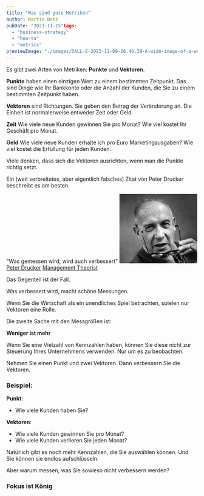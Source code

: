 ```yaml
---
title: "Was sind gute Metriken"
author: Martin Betz
pubDate: "2023-11-15"tags:
  - "business-strategy"
  - "how-to"
  - "metrics"
previewImage: "./images/DALL·E-2023-11-09-16.46.38-A-wide-image-of-a-workshop-wall-filled-with-an-array-of-business-metrics.-The-wall-features-a-variety-of-geometric-shapes-representing-different-chart.png"
---
```


Es gibt zwei Arten von Metriken: **Punkte** und **Vektoren**.

**Punkte** haben einen einzigen Wert zu einem bestimmten Zeitpunkt. Das sind Dinge wie Ihr Bankkonto oder die Anzahl der Kunden, die Sie zu einem bestimmten Zeitpunkt haben.

**Vektoren** sind Richtungen. Sie geben den Betrag der Veränderung an.
Die Einheit ist normalerweise entweder Zeit oder Geld.

**Zeit**
Wie viele neue Kunden gewinnen Sie pro Monat? Wie viel kostet Ihr Geschäft pro Monat.

**Geld**
Wie viele neue Kunden erhalte ich pro Euro Marketingausgaben? Wie viel kostet die Erfüllung für jeden Kunden.

Viele denken, dass sich die Vektoren ausrichten, wenn man die Punkte richtig setzt.

Ein (weit verbreitetes, aber eigentlich falsches) Zitat von Peter Drucker beschreibt es am besten:

"Was gemessen wird, wird auch verbessert" [![peter drucker management theorist](./images/peter-drucker-taking-his-glasses-of.jpg)](https://medium.com/centre-for-public-impact/what-gets-measured-gets-managed-its-wrong-and-drucker-never-said-it-fe95886d3df6) [Peter Drucker](https://medium.com/centre-for-public-impact/what-gets-measured-gets-managed-its-wrong-and-drucker-never-said-it-fe95886d3df6) [Management Theorist](https://medium.com/centre-for-public-impact/what-gets-measured-gets-managed-its-wrong-and-drucker-never-said-it-fe95886d3df6)

Das Gegenteil ist der Fall.

Was verbessert wird, macht schöne Messungen.

Wenn Sie die Wirtschaft als ein unendliches Spiel betrachten, spielen nur Vektoren eine Rolle.

Die zweite Sache mit den Messgrößen ist:

**Weniger ist mehr**

Wenn Sie eine Vielzahl von Kennzahlen haben, können Sie diese nicht zur Steuerung Ihres Unternehmens verwenden. Nur um es zu beobachten.

Nehmen Sie einen Punkt und zwei Vektoren. Dann verbessern Sie die Vektoren.

### Beispiel:

**Punkt**:

- Wie viele Kunden haben Sie?

**Vektoren**:

- Wie viele Kunden gewinnen Sie pro Monat?
- Wie viele Kunden verlieren Sie jeden Monat?

Natürlich gibt es noch mehr Kennzahlen, die Sie auswählen können. Und Sie können sie endlos aufschlüsseln.

Aber warum messen, was Sie sowieso nicht verbessern werden?

### Fokus ist König
